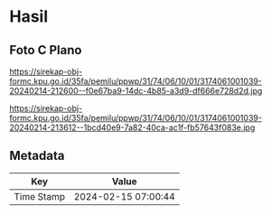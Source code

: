 # Hasil

## Foto C Plano

https://sirekap-obj-formc.kpu.go.id/35fa/pemilu/ppwp/31/74/06/10/01/3174061001039-20240214-212600--f0e67ba9-14dc-4b85-a3d9-df666e728d2d.jpg

https://sirekap-obj-formc.kpu.go.id/35fa/pemilu/ppwp/31/74/06/10/01/3174061001039-20240214-213612--1bcd40e9-7a82-40ca-ac1f-fb57643f083e.jpg


## Metadata

| Key        | Value               |
| ---------- | ------------------- |
| Time Stamp | 2024-02-15 07:00:44 |



